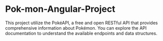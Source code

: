 # Pok-mon-Angular-Project
This project utilize the PokéAPI, a free and open RESTful API that provides comprehensive information about Pokémon. You can explore the API documentation to understand the available endpoints and data structures.
